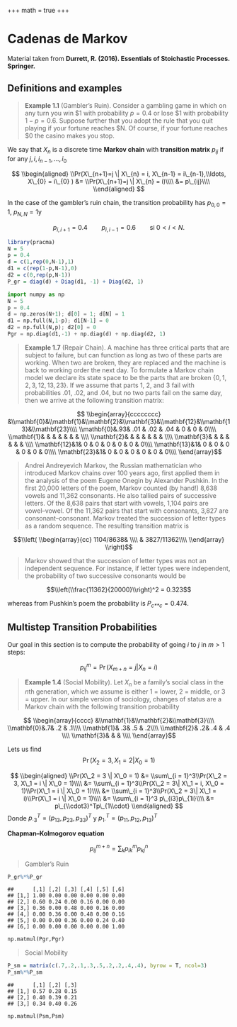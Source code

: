 +++
math      = true
+++

Cadenas de Markov
================

Material taken from **Durrett, R. (2016). Essentials of Stoichastic
Processes. Springer.**

## Definitions and examples

> **Example 1.1** (Gambler’s Ruin). Consider a gambling game in which on
> any turn you win $1 with probability $p$ = 0.4 or lose $1 with
> probability $1 − p$ = 0.6. Suppose further that you adopt the rule
> that you quit playing if your fortune reaches $N. Of course, if your
> fortune reaches $0 the casino makes you stop.

We say that $X_n$ is a discrete time **Markov chain** with
**transition matrix** $p_{ij}$ if for any
$j,i, i_{n-1}, \ldots, i_0$

$$
\\begin{aligned}
\\Pr(X\_{n+1}=j \| X\_{n} = i, X\_{n-1} = i\_{n-1},\\ldots, X\_{0} = i\_{0} ) &= \\Pr(X\_{n+1}=j \| X\_{n} = i)\\\\
&=  p\_{ij}\\\\ 
\\end{aligned}
$$

In the case of the gambler’s ruin chain, the transition probability has
$p_{0,0} = 1$, $p_{N,N} = 1$y

$$p_{i,i+1} = 0.4\qquad p_{i,i-1} = 0.6\qquad \text{si } 0<i<N.$$

``` r
library(pracma)
N = 5
p = 0.4
d = c(1,rep(0,N-1),1)
d1 = c(rep(1-p,N-1),0)
d2 = c(0,rep(p,N-1))
P_gr = diag(d) + Diag(d1, -1) + Diag(d2, 1)
```

``` python
import numpy as np
N = 5
p = 0.4
d = np.zeros(N+1); d[0] = 1; d[N] = 1
d1 = np.full(N,1-p); d1[N-1] = 0
d2 = np.full(N,p); d2[0] = 0
Pgr = np.diag(d1,-1) + np.diag(d) + np.diag(d2, 1)
```

> **Example 1.7** (Repair Chain). A machine has three critical parts
> that are subject to failure, but can function as long as two of these
> parts are working. When two are broken, they are replaced and the
> machine is back to working order the next day. To formulate a Markov
> chain model we declare its state space to be the parts that are broken
> {0, 1, 2, 3, 12, 13, 23}. If we assume that parts 1, 2, and 3 fail
> with probabilities .01, .02, and .04, but no two parts fail on the
> same day, then we arrive at the following transition matrix:

$$
\\begin{array}{cccccccc}
 &\\mathbf{0}&\\mathbf{1}&\\mathbf{2}&\\mathbf{3}&\\mathbf{12}&\\mathbf{13}&\\mathbf{23}\\\\
\\mathbf{0}&.93& .01 & .02 & .04 & 0 & 0 & 0\\\\
\\mathbf{1}& &  &  &  &  &  & \\\\
\\mathbf{2}& &  &  &  &  &  & \\\\
\\mathbf{3}& &  &  &  &  &  & \\\\
\\mathbf{12}&1& 0 & 0 & 0 & 0 & 0 & 0\\\\
\\mathbf{13}&1& 0 & 0 & 0 & 0 & 0 & 0\\\\
\\mathbf{23}&1& 0 & 0 & 0 & 0 & 0 & 0\\\\
\\end{array}$$

> Andrei Andreyevich Markov, the Russian mathematician who introduced
> Markov chains over 100 years ago, first applied them in the analysis
> of the poem Eugene Onegin by Alexander Pushkin. In the first 20,000
> letters of the poem, Markov counted (by hand!) 8,638 vowels and 11,362
> consonants. He also tallied pairs of successive letters. Of the 8,638
> pairs that start with vowels, 1,104 pairs are vowel–vowel. Of the
> 11,362 pairs that start with consonants, 3,827 are
> consonant–consonant. Markov treated the succession of letter types as
> a random sequence. The resulting transition matrix is

$$\\left(
\\begin{array}{cc}
1104/8638& \\\\
& 3827/11362\\\\
\\end{array}
\\right)$$

> Markov showed that the succession of letter types was not an
> independent sequence. For instance, if letter types were independent,
> the probability of two successive consonants would be

$$\\left(\\frac{11362}{20000}\\right)^2 = 0.323$$

whereas from Pushkin’s poem the probability is
*P*<sub>*c**c*</sub> = 0.474.

## Multistep Transition Probabilities

Our goal in this section is to compute the probability of going $i$ to $j$ in $m > 1$ steps:

$$p_{ij}^m = \Pr(X_{m+n} = j |X_n = i)$$

> **Example 1.4** (Social Mobility). Let *X*<sub>*n*</sub> be a family’s
> social class in the *n*th generation, which we assume is either 1 =
> lower, 2 = middle, or 3 = upper. In our simple version of sociology,
> changes of status are a Markov chain with the following transition
> probability

$$
\\begin{array}{cccc}
 &\\mathbf{1}&\\mathbf{2}&\\mathbf{3}\\\\
\\mathbf{0}&.7& .2 & .1\\\\
\\mathbf{1}& .3& .5 & .2\\\\
\\mathbf{2}& .2& .4 & .4 \\\\
\\mathbf{3}& &  & \\\\
\\end{array}$$

Lets us find
$$\Pr(X_2 = 3, X_1 = 2 | X_0 = 1)$$

$$
\\begin{aligned}
\\Pr(X\_2 = 3 \| X\_0 = 1) &= \\sum\_{i = 1}^3\\Pr(X\_2 = 3, X\_1 = i \| X\_0 = 1)\\\\
&= \\sum\_{i = 1}^3\\Pr(X\_2 = 3\| X\_1 = i, X\_0 = 1)\\Pr(X\_1 = i \| X\_0 = 1)\\\\
&= \\sum\_{i = 1}^3\\Pr(X\_2 = 3\| X\_1 = i)\\Pr(X\_1 = i \| X\_0 = 1)\\\\
&= \\sum\_{i = 1}^3 p\_{i3}p\_{1i}\\\\
&= p\_{\\cdot3}^Tp\_{1\\cdot}
\\end{aligned}
$$
Donde $p_{\cdot3}^T = (p_{13}, p_{23}, p_{33})^T$ y $p_{1\cdot}^T = (p_{11}, p_{12}, p_{13})^T$

**Chapman–Kolmogorov equation**

$$ p_{ij}^{m+n} = \sum_{k}p_{ik}^mp_{kj}^n $$

> Gambler’s Ruin

``` r
P_gr%*%P_gr
```

    ##      [,1] [,2] [,3] [,4] [,5] [,6]
    ## [1,] 1.00 0.00 0.00 0.00 0.00 0.00
    ## [2,] 0.60 0.24 0.00 0.16 0.00 0.00
    ## [3,] 0.36 0.00 0.48 0.00 0.16 0.00
    ## [4,] 0.00 0.36 0.00 0.48 0.00 0.16
    ## [5,] 0.00 0.00 0.36 0.00 0.24 0.40
    ## [6,] 0.00 0.00 0.00 0.00 0.00 1.00

``` python
np.matmul(Pgr,Pgr)
```

> Social Mobility

``` r
P_sm = matrix(c(.7,.2,.1,.3,.5,.2,.2,.4,.4), byrow = T, ncol=3) 
P_sm%*%P_sm
```

    ##      [,1] [,2] [,3]
    ## [1,] 0.57 0.28 0.15
    ## [2,] 0.40 0.39 0.21
    ## [3,] 0.34 0.40 0.26

``` python
np.matmul(Psm,Psm)
```
